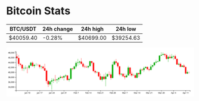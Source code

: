 # Bitcoin Stats

BTC/USDT|24h change|24h high|24h low|
|---|---|---|---|
|$40059.40|-0.28%|$40699.00|$39254.63|

<img src="./chart.svg">
